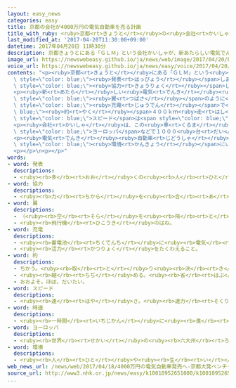 ```yaml
---
layout: easy_news
categories: easy
title: 京都の会社が4000万円の電気自動車を売る計画
title_with_ruby: <ruby>京都<rt>きょうと</rt></ruby>の<ruby>会社<rt>かいしゃ</rt></ruby>が４０００<ruby>万<rt>まん</rt></ruby><ruby>円<rt>えん</rt></ruby>の<ruby>電気<rt>でんき</rt></ruby><ruby>自動車<rt>じどうしゃ</rt></ruby>を<ruby>売<rt>う</rt></ruby>る<ruby>計画<rt>けいかく</rt></ruby>
last_modified_at: '2017-04-20T11:30:00+09:00'
datetime: 2017年04月20日 11時30分
description: 京都きょうとにある「ＧＬＭ」という会社かいしゃが、新あたらしい電気でんき自動車じどうしゃを売うると発表はっぴょうしました。
image_url: https://newswebeasy.github.io/ja/news/web/image/2017/04/20/k10010952651000.jpg
voice_url: https://newswebeasy.github.io/ja/news/easy/voice/2017/04/20/k10010952651000.mp3
contents: "<p><ruby>京都<rt>きょうと</rt></ruby>にある「ＧＬＭ」という<ruby>会社<rt>かいしゃ</rt></ruby>が、<ruby>新<rt>あたら</rt></ruby>しい<ruby>電気<rt>でんき</rt></ruby><ruby>自動車<rt>じどうしゃ</rt></ruby>を<ruby>売<rt>う</rt></ruby>ると<span\
  \ style=\"color: blue;\"><ruby>発表<rt>はっぴょう</rt></ruby></span>しました。ＧＬＭは、<ruby>京都大学<rt>きょうとだいがく</rt></ruby>が<span\
  \ style=\"color: blue;\"><ruby>協力<rt>きょうりょく</rt></ruby></span>して２０１０<ruby>年<rt>ねん</rt></ruby>にできた<ruby>会社<rt>かいしゃ</rt></ruby>です。</p>\n\
  <p><ruby>新<rt>あたら</rt></ruby>しい<ruby>電気<rt>でんき</rt></ruby><ruby>自動車<rt>じどうしゃ</rt></ruby>は、４つのドアが<span\
  \ style=\"color: blue;\"><ruby>翼<rt>つばさ</rt></ruby></span>のように<ruby>上<rt>あ</rt></ruby>がって<ruby>開<rt>ひら</rt></ruby>きます。１<ruby>回<rt>かい</rt></ruby>の<span\
  \ style=\"color: blue;\"><ruby>充電<rt>じゅうでん</rt></ruby></span>で<span style=\"color:\
  \ blue;\"><ruby>約<rt>やく</rt></ruby></span>４００ｋｍ<ruby>走<rt>はし</rt></ruby>ることができて、<ruby>最<rt>もっと</rt></ruby>も<ruby>速<rt>はや</rt></ruby>い<span\
  \ style=\"color: blue;\">スピード</span>は<span style=\"color: blue;\"><ruby>時速<rt>じそく</rt></ruby></span>２５０ｋｍです。</p>\n\
  <p><ruby>会社<rt>かいしゃ</rt></ruby>は、この<ruby>車<rt>くるま</rt></ruby>を１<ruby>台<rt>だい</rt></ruby>４０００<ruby>万<rt>まん</rt></ruby><ruby>円<rt>えん</rt></ruby>で<ruby>売<rt>う</rt></ruby>る<ruby>予定<rt>よてい</rt></ruby>です。２０１９<ruby>年<rt>ねん</rt></ruby>から、<ruby>日本<rt>にっぽん</rt></ruby>、<ruby>中国<rt>ちゅうごく</rt></ruby>、<span\
  \ style=\"color: blue;\">ヨーロッパ</span>などで１０００<ruby>台<rt>だい</rt></ruby><ruby>売<rt>う</rt></ruby>りたいと<ruby>言<rt>い</rt></ruby>っています。</p>\n\
  <p><ruby>電気<rt>でんき</rt></ruby><ruby>自動車<rt>じどうしゃ</rt></ruby>はガソリンを<ruby>使<rt>つか</rt></ruby>わないため<span\
  \ style=\"color: blue;\"><ruby>環境<rt>かんきょう</rt></ruby></span>にいい<ruby>車<rt>くるま</rt></ruby>で、<ruby>世界<rt>せかい</rt></ruby>では、<ruby>大<rt>おお</rt></ruby>きな<ruby>会社<rt>かいしゃ</rt></ruby><ruby>以外<rt>いがい</rt></ruby>にも、<ruby>電気<rt>でんき</rt></ruby><ruby>自動車<rt>じどうしゃ</rt></ruby>をつくる<ruby>新<rt>あたら</rt></ruby>しい<ruby>会社<rt>かいしゃ</rt></ruby>が<ruby>増<rt>ふ</rt></ruby>えています。</p>\n\
  <p></p>\n<p></p>"
words:
- word: 発表
  descriptions:
  - <ruby><rb>多</rb><rt>おお</rt></ruby>くの<ruby><rb>人</rb><rt>ひと</rt></ruby>に<ruby><rb>広</rb><rt>ひろ</rt></ruby>く<ruby><rb>知</rb><rt>し</rt></ruby>らせること。
- word: 協力
  descriptions:
  - <ruby><rb>力</rb><rt>ちから</rt></ruby>を<ruby><rb>合</rb><rt>あ</rt></ruby>わせて、ものごとを<ruby><rb>行</rb><rt>おこな</rt></ruby>うこと。
- word: 翼
  descriptions:
  - （<ruby><rb>空</rb><rt>そら</rt></ruby>を<ruby><rb>飛</rb><rt>と</rt></ruby>ぶための）<ruby><rb>鳥</rb><rt>とり</rt></ruby>の<ruby><rb>羽</rb><rt>はね</rt></ruby>。
  - <ruby><rb>飛行機</rb><rt>ひこうき</rt></ruby>のはね。
- word: 充電
  descriptions:
  - <ruby><rb>蓄電池</rb><rt>ちくでんち</rt></ruby>に<ruby><rb>電気</rb><rt>でんき</rt></ruby>をたくわえること。
  - <ruby><rb>活力</rb><rt>かつりょく</rt></ruby>をたくわえること。
- word: 約
  descriptions:
  - ちかう。<ruby><rb>取</rb><rt>と</rt></ruby>り<ruby><rb>決</rb><rt>き</rt></ruby>める。
  - <ruby><rb>縮</rb><rt>ちぢ</rt></ruby>める。<ruby><rb>省</rb><rt>はぶ</rt></ruby>く。<ruby><rb>簡単</rb><rt>かんたん</rt></ruby>にする。
  - おおよそ。ほぼ。だいたい。
- word: スピード
  descriptions:
  - <ruby><rb>速</rb><rt>はや</rt></ruby>さ。<ruby><rb>速力</rb><rt>そくりょく</rt></ruby>。
- word: 時速
  descriptions:
  - <ruby><rb>一時間</rb><rt>いちじかん</rt></ruby>に<ruby><rb>進</rb><rt>すす</rt></ruby>む<ruby><rb>速</rb><rt>はや</rt></ruby>さ。
- word: ヨーロッパ
  descriptions:
  - <ruby><rb>世界</rb><rt>せかい</rt></ruby>の<ruby><rb>六大州</rb><rt>ろくだいしゅう</rt></ruby>の<ruby><rb>一</rb><rt>ひと</rt></ruby>つ。アジアの<ruby><rb>北西</rb><rt>ほくせい</rt></ruby>、アフリカの<ruby><rb>北</rb><rt>きた</rt></ruby>にある。<ruby><rb>産業</rb><rt>さんぎょう</rt></ruby>や<ruby><rb>文化</rb><rt>ぶんか</rt></ruby>が<ruby><rb>発達</rb><rt>はったつ</rt></ruby>した<ruby><rb>国</rb><rt>くに</rt></ruby>が<ruby><rb>多</rb><rt>おお</rt></ruby>い。
- word: 環境
  descriptions:
  - <ruby><rb>人</rb><rt>ひと</rt></ruby>や<ruby><rb>生</rb><rt>い</rt></ruby>き<ruby><rb>物</rb><rt>もの</rt></ruby>を<ruby><rb>取</rb><rt>と</rt></ruby>り<ruby><rb>巻</rb><rt>ま</rt></ruby>き、<ruby><rb>影響</rb><rt>えいきょう</rt></ruby>をあたえる<ruby><rb>周</rb><rt>まわ</rt></ruby>りの<ruby><rb>世界</rb><rt>せかい</rt></ruby>。
web_news_url: /news/web/2017/04/18/4000万円の電気自動車発売へ-京都大発ベンチャー企業/
source_url: http://www3.nhk.or.jp/news/easy/k10010952651000/k10010952651000.html
...
```


